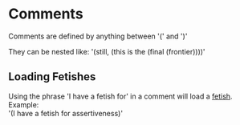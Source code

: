 # Comments
Comments are defined by anything between '(' and ')'  

They can be nested like: '(still, (this is the (final (frontier))))'

## Loading Fetishes
Using the phrase 'I have a fetish for' in a comment will load a [fetish](fetishes.md). Example:  
'(I have a fetish for assertiveness)'

